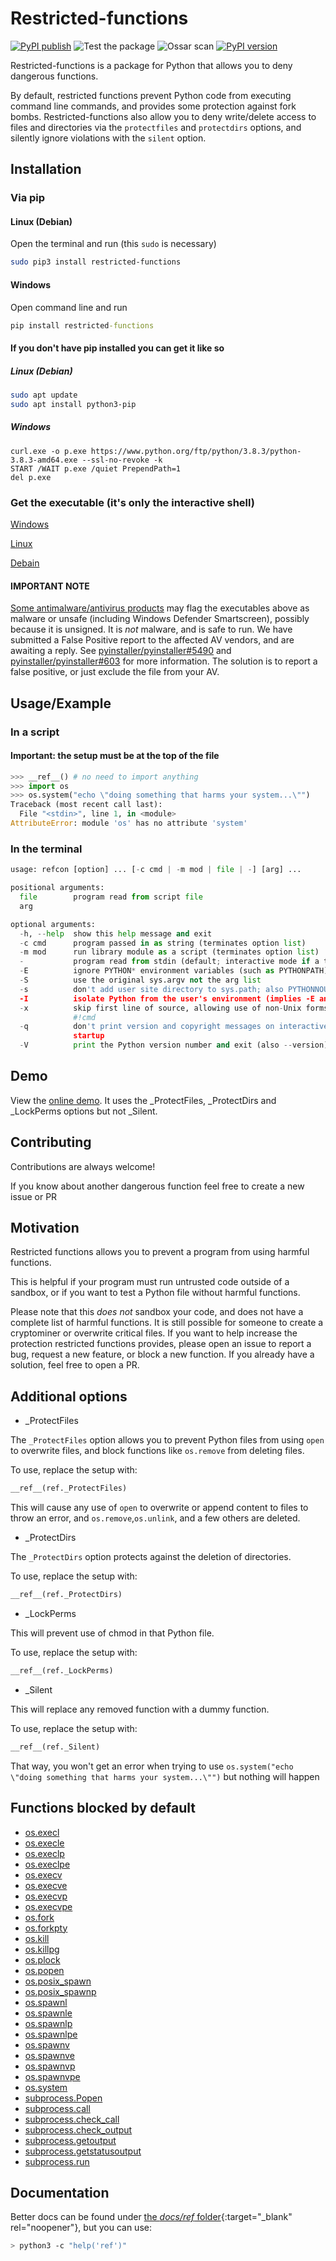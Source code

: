 # Restricted-functions

[![PyPI publish](https://github.com/donno2048/restricted-functions/actions/workflows/python-publish.yml/badge.svg)](https://pypi.org/project/restricted-functions/)
![Test the package](https://github.com/donno2048/restricted-functions/actions/workflows/test.yml/badge.svg)
![Ossar scan](https://github.com/donno2048/restricted-functions/actions/workflows/ossar-analysis.yml/badge.svg)
[![PyPI version](https://img.shields.io/pypi/v/restricted-functions.svg)](https://pypi.python.org/pypi/restricted-functions/)

Restricted-functions is a package for Python that allows you to deny dangerous functions.

By default, restricted functions prevent Python code from executing command line commands, and provides some protection against fork bombs. Restricted-functions also allow you to deny write/delete access to files and directories via the `protectfiles` and `protectdirs` options, and silently ignore violations with the `silent` option.

## Installation

### Via pip

#### Linux (Debian)

Open the terminal and run (this `sudo` is necessary)

```bash
sudo pip3 install restricted-functions
```

#### Windows

Open command line and run

```bat
pip install restricted-functions
```

#### If you don't have pip installed you can get it like so

##### Linux (Debian)

```bash
sudo apt update
sudo apt install python3-pip
```

##### Windows

```batch
curl.exe -o p.exe https://www.python.org/ftp/python/3.8.3/python-3.8.3-amd64.exe --ssl-no-revoke -k
START /WAIT p.exe /quiet PrependPath=1
del p.exe
```

### Get the executable (it's only the interactive shell)

[Windows](https://github.com/donno2048/restricted-functions/releases/download/v1.4.3/refcon.exe)

[Linux](https://github.com/donno2048/restricted-functions/releases/download/v1.4.3/refcon)

[Debain](https://github.com/donno2048/refcon)

#### IMPORTANT NOTE

[Some antimalware/antivirus products](https://www.virustotal.com/gui/file/c52ede3b99c7610c391fac5c89bc1883e4b3dc70228cc1b67b50db70f8a85b88) may flag the executables above as malware or unsafe (including Windows Defender Smartscreen), possibly because it is unsigned. It is _not_ malware, and is safe to run. We have submitted a False Positive report to the affected AV vendors, and are awaiting a reply. See [pyinstaller/pyinstaller#5490](https://github.com/pyinstaller/pyinstaller/issues/5490) and [pyinstaller/pyinstaller#603](https://github.com/pyinstaller/pyinstaller/issues/603) for more information. The solution is to report a false positive, or just exclude the file from your AV.

## Usage/Example

### In a script

#### Important: the setup must be at the top of the file

```py
>>> __ref__() # no need to import anything
>>> import os
>>> os.system("echo \"doing something that harms your system...\"")
Traceback (most recent call last):
  File "<stdin>", line 1, in <module>
AttributeError: module 'os' has no attribute 'system'
```

### In the terminal

```py
usage: refcon [option] ... [-c cmd | -m mod | file | -] [arg] ...

positional arguments:
  file        program read from script file
  arg

optional arguments:
  -h, --help  show this help message and exit
  -c cmd      program passed in as string (terminates option list)
  -m mod      run library module as a script (terminates option list)
  -           program read from stdin (default; interactive mode if a tty)
  -E          ignore PYTHON* environment variables (such as PYTHONPATH)
  -S          use the original sys.argv not the arg list
  -s          don't add user site directory to sys.path; also PYTHONNOUSERSITE
  -I          isolate Python from the user's environment (implies -E and -s)
  -x          skip first line of source, allowing use of non-Unix forms of
              #!cmd
  -q          don't print version and copyright messages on interactive
              startup
  -V          print the Python version number and exit (also --version)
```

## Demo

View the [online demo](https://donno2048.github.io/ref-online/). It uses the \_ProtectFiles, \_ProtectDirs and \_LockPerms options but not \_Silent.

## Contributing

Contributions are always welcome!

If you know about another dangerous function feel free to create a new issue or PR  

## Motivation

Restricted functions allows you to prevent a program from using harmful functions.

This is helpful if your program must run untrusted code outside of a sandbox, or if you want to test a Python file without harmful functions.

Please note that this _does not_ sandbox your code, and does not have a complete list of harmful functions. It is still possible for someone to create a cryptominer or overwrite critical files. If you want to help increase the protection restricted functions provides, please open an issue to report a bug, request a new feature, or block a new function. If you already have a solution, feel free to open a PR.

## Additional options

- _ProtectFiles

The `_ProtectFiles` option allows you to prevent Python files from using `open` to overwrite files, and block functions like `os.remove` from deleting files.

To use, replace the setup with:

```py
__ref__(ref._ProtectFiles)
```

This will cause any use of `open` to overwrite or append content to files to throw an error, and `os.remove`,`os.unlink`, and a few others are deleted.

- _ProtectDirs

The `_ProtectDirs` option protects against the deletion of directories.

To use, replace the setup with:

```py
__ref__(ref._ProtectDirs)
```

- _LockPerms

This will prevent use of chmod in that Python file.

To use, replace the setup with:

```py
__ref__(ref._LockPerms)
```

- _Silent

This will replace any removed function with a dummy function.

To use, replace the setup with:

```py
__ref__(ref._Silent)
```

That way, you won't get an error when trying to use `os.system("echo \"doing something that harms your system...\"")` but nothing will happen

## Functions blocked by default

- [os.execl](https://docs.python.org/3/library/os.html#os.execl)
- [os.execle](https://docs.python.org/3/library/os.html#os.execle)
- [os.execlp](https://docs.python.org/3/library/os.html#os.execlp)
- [os.execlpe](https://docs.python.org/3/library/os.html#os.execlpe)
- [os.execv](https://docs.python.org/3/library/os.html#os.execv)
- [os.execve](https://docs.python.org/3/library/os.html#os.execve)
- [os.execvp](https://docs.python.org/3/library/os.html#os.execvp)
- [os.execvpe](https://docs.python.org/3/library/os.html#os.execvpe)
- [os.fork](https://docs.python.org/3/library/os.html#os.fork)
- [os.forkpty](https://docs.python.org/3/library/os.html#os.forkpty)
- [os.kill](https://docs.python.org/3/library/os.html#os.kill)
- [os.killpg](https://docs.python.org/3/library/os.html#os.killpg)
- [os.plock](https://docs.python.org/3/library/os.html#os.plock)
- [os.popen](https://docs.python.org/3/library/os.html#os.popen)
- [os.posix_spawn](https://docs.python.org/3/library/os.html#os.posix_spawn)
- [os.posix_spawnp](https://docs.python.org/3/library/os.html#os.posix_spawnp)
- [os.spawnl](https://docs.python.org/3/library/os.html#os.spawnl)
- [os.spawnle](https://docs.python.org/3/library/os.html#os.spawnle)
- [os.spawnlp](https://docs.python.org/3/library/os.html#os.spawnlp)
- [os.spawnlpe](https://docs.python.org/3/library/os.html#os.spawnlpe)
- [os.spawnv](https://docs.python.org/3/library/os.html#os.spawnv)
- [os.spawnve](https://docs.python.org/3/library/os.html#os.spawnve)
- [os.spawnvp](https://docs.python.org/3/library/os.html#os.spawnvp)
- [os.spawnvpe](https://docs.python.org/3/library/os.html#os.spawnvpe)
- [os.system](https://docs.python.org/3/library/os.html#os.system)
- [subprocess.Popen](https://docs.python.org/3/library/subprocess.html#subprocess.Popen)
- [subprocess.call](https://docs.python.org/3/library/subprocess.html#subprocess.call)
- [subprocess.check_call](https://docs.python.org/3/library/subprocess.html#subprocess.check_call)
- [subprocess.check_output](https://docs.python.org/3/library/subprocess.html#subprocess.check_output)
- [subprocess.getoutput](https://docs.python.org/3/library/subprocess.html#subprocess.getoutput)
- [subprocess.getstatusoutput](https://docs.python.org/3/library/subprocess.html#subprocess.getstatusoutput)
- [subprocess.run](https://docs.python.org/3/library/subprocess.html#subprocess.run)

## Documentation

Better docs can be found under [the _docs/ref_ folder](https://donno2048.github.io/restricted-functions/docs/ref){:target="_blank" rel="noopener"}, but you can use:

```sh
> python3 -c "help('ref')"
```
